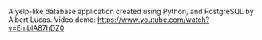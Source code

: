 A yelp-like database application created using Python, and PostgreSQL by Albert Lucas. Video demo: https://www.youtube.com/watch?v=EmblA87hDZ0

